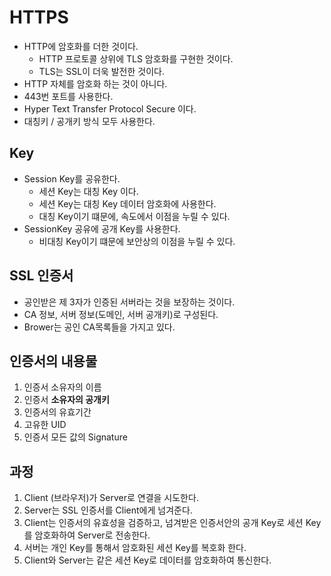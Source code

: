 # HTTPS
- HTTP에 암호화를 더한 것이다.
  - HTTP 프로토콜 상위에 TLS 암호화를 구현한 것이다.
  - TLS는 SSL이 더욱 발전한 것이다.
- HTTP 자체를 암호화 하는 것이 아니다.
- 443번 포트를 사용한다.
- Hyper Text Transfer Protocol Secure 이다.
- 대칭키 / 공개키 방식 모두 사용한다.

## Key
- Session Key를 공유한다.
  - 세션 Key는 대칭 Key 이다.
  - 세션 Key는 대칭 Key 데이터 암호화에 사용한다.
  - 대칭 Key이기 떄문에, 속도에서 이점을 누릴 수 있다.
- SessionKey 공유에 공개 Key를 사용한다.
  - 비대칭 Key이기 떄문에 보안상의 이점을 누릴 수 있다.

## SSL 인증서
- 공인받은 제 3자가 인증된 서버라는 것을 보장하는 것이다.
- CA 정보, 서버 정보(도메인, 서버 공개키)로 구성된다.
- Brower는 공인 CA목록들을 가지고 있다.

## 인증서의 내용물
1. 인증서 소유자의 이름
2. 인증서 **소유자의 공개키**
3. 인증서의 유효기간
4. 고유한 UID
5. 인증서 모든 값의 Signature

## 과정
1. Client (브라우저)가 Server로 연결을 시도한다.
2. Server는 SSL 인증서를 Client에게 넘겨준다.
3. Client는 인증서의 유효성을 검증하고, 넘겨받은 인증서안의 공개 Key로 세션 Key를 암호화하여 Server로 전송한다.
4. 서버는 개인 Key를 통해서 암호화된 세션 Key를 복호화 한다.
5. Client와 Server는 같은 세션 Key로 데이터를 암호화하여 통신한다.
